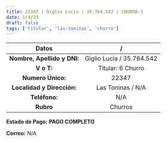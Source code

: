 ```yaml
---
title: 22347 | Giglio Lucia | 35.764.542 | CHURRO-3
date: 1/4/23
draft: false
tags: ['titular', 'las-toninas', 'churro']
---
```


|          **Datos**          |             /             |
|:---------------------------:|:-------------------------:|
| **Nombre, Apellido y DNI:** | Giglio Lucia / 35.764.542 |
|          **V o T:**         |     Titular: 6 Churro     |
|      **Numero Único:**      |           22347           |
|  **Localidad y Dirección:** |     Las Toninas / N/A     |
|        **Teléfono:**        |            N/A            |
|          **Rubro**          |            Churros            |

**Estado de Pago:** **PAGO COMPLETO**

**Correo:** N/A
